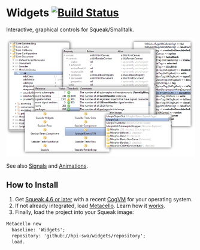 # Widgets [![Build Status](https://secure.travis-ci.org/hpi-swa/widgets.png?branch=master)](http://travis-ci.org/hpi-swa/widgets)
Interactive, graphical controls for Squeak/Smalltalk.

![Model-View Example](screenshots/itemview.png)

See also [Signals](../../../signals) and [Animations](../../../animations).

## How to Install

1. Get [Squeak 4.6 or later](http://www.squeak.org) with a recent [CogVM](http://www.mirandabanda.org/files/Cog/VM/) for your operating system.
2. If not already integrated, load [Metacello](https://github.com/dalehenrich/metacello-work). Learn how it [works](https://github.com/dalehenrich/metacello-work/blob/master/docs/MetacelloUserGuide.md).
3. Finally, load the project into your Squeak image:

```Smalltalk
Metacello new
  baseline: 'Widgets';
  repository: 'github://hpi-swa/widgets/repository';
  load.
```
